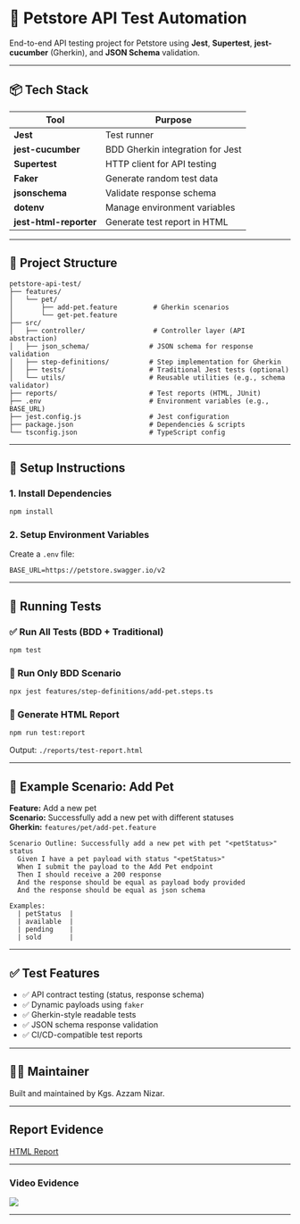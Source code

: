 # 🐾 Petstore API Test Automation

End-to-end API testing project for Petstore using **Jest**, **Supertest**, **jest-cucumber** (Gherkin), and **JSON Schema** validation.

---

## 📦 Tech Stack

| Tool                | Purpose                              |
|---------------------|--------------------------------------|
| **Jest**            | Test runner                          |
| **jest-cucumber**   | BDD Gherkin integration for Jest     |
| **Supertest**       | HTTP client for API testing          |
| **Faker**           | Generate random test data            |
| **jsonschema**      | Validate response schema             |
| **dotenv**          | Manage environment variables         |
| **jest-html-reporter** | Generate test report in HTML     |

---

## 📁 Project Structure

```
petstore-api-test/
├── features/
│   └── pet/
│       ├── add-pet.feature         # Gherkin scenarios
│       └── get-pet.feature
├── src/
│   ├── controller/                 # Controller layer (API abstraction)
│   ├── json_schema/               # JSON schema for response validation
│   ├── step-definitions/          # Step implementation for Gherkin
│   ├── tests/                     # Traditional Jest tests (optional)
│   └── utils/                     # Reusable utilities (e.g., schema validator)
├── reports/                       # Test reports (HTML, JUnit)
├── .env                           # Environment variables (e.g., BASE_URL)
├── jest.config.js                 # Jest configuration
├── package.json                   # Dependencies & scripts
└── tsconfig.json                  # TypeScript config
```

---

## 🔧 Setup Instructions

### 1. Install Dependencies
```bash
npm install
```

### 2. Setup Environment Variables
Create a `.env` file:
```env
BASE_URL=https://petstore.swagger.io/v2
```

---

## 🚀 Running Tests

### ✅ Run All Tests (BDD + Traditional)
```bash
npm test
```

### 🧪 Run Only BDD Scenario
```bash
npx jest features/step-definitions/add-pet.steps.ts
```

### 📄 Generate HTML Report
```bash
npm run test:report
```
Output: `./reports/test-report.html`

---

## 🧪 Example Scenario: Add Pet

**Feature:** Add a new pet  
**Scenario:** Successfully add a new pet with different statuses  
**Gherkin:** `features/pet/add-pet.feature`

```gherkin
Scenario Outline: Successfully add a new pet with pet "<petStatus>" status
  Given I have a pet payload with status "<petStatus>"
  When I submit the payload to the Add Pet endpoint
  Then I should receive a 200 response
  And the response should be equal as payload body provided
  And the response should be equal as json schema

Examples:
  | petStatus  |
  | available  |
  | pending    |
  | sold       |
```

---

## ✅ Test Features

- ✅ API contract testing (status, response schema)
- ✅ Dynamic payloads using `faker`
- ✅ Gherkin-style readable tests
- ✅ JSON schema response validation
- ✅ CI/CD-compatible test reports

---


## 👨‍💻 Maintainer

Built and maintained by Kgs. Azzam Nizar.

---

## Report Evidence

[HTML Report](https://pempekriting.github.io/petstore-api-test/reports/test-report.html)

---

### Video Evidence

![](evidence/evidence-gif.gif)

---
